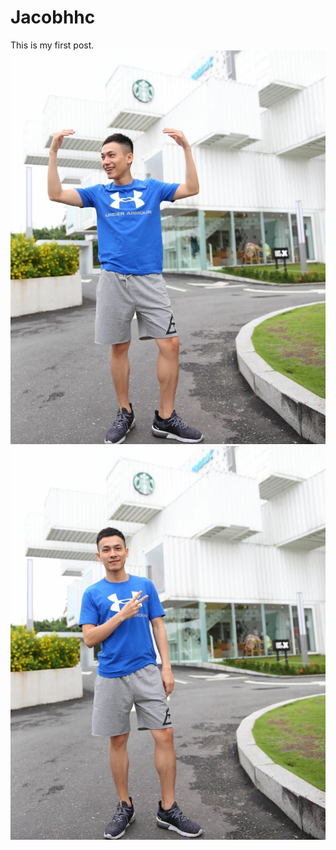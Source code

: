 # Jacobhhc
This is my first post.
![IMG_jacobhhc1](images/jacobhhc1.jpg)
![IMG_jacobhhc2](images/jacobhhc2.jpg)
